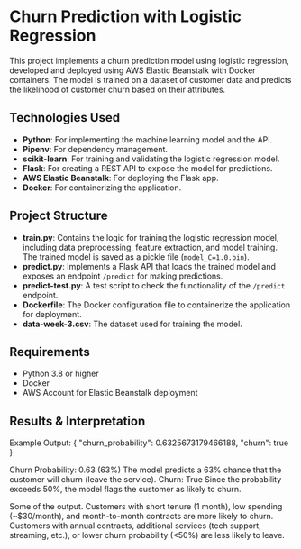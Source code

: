 # Churn Prediction with Logistic Regression

This project implements a churn prediction model using logistic regression, developed and deployed using AWS Elastic Beanstalk with Docker containers. The model is trained on a dataset of customer data and predicts the likelihood of customer churn based on their attributes.

## Technologies Used
- **Python**: For implementing the machine learning model and the API.
- **Pipenv**: For dependency management.
- **scikit-learn**: For training and validating the logistic regression model.
- **Flask**: For creating a REST API to expose the model for predictions.
- **AWS Elastic Beanstalk**: For deploying the Flask app.
- **Docker**: For containerizing the application.

## Project Structure

- **train.py**: Contains the logic for training the logistic regression model, including data preprocessing, feature extraction, and model training. The trained model is saved as a pickle file (`model_C=1.0.bin`).
- **predict.py**: Implements a Flask API that loads the trained model and exposes an endpoint `/predict` for making predictions.
- **predict-test.py**: A test script to check the functionality of the `/predict` endpoint.
- **Dockerfile**: The Docker configuration file to containerize the application for deployment.
- **data-week-3.csv**: The dataset used for training the model.

## Requirements

- Python 3.8 or higher
- Docker
- AWS Account for Elastic Beanstalk deployment

## Results & Interpretation
Example Output:
{
    "churn_probability": 0.6325673179466188,
    "churn": true
}

Churn Probability: 0.63 (63%)
The model predicts a 63% chance that the customer will churn (leave the service).
Churn: True
Since the probability exceeds 50%, the model flags the customer as likely to churn.

Some of the output. 
Customers with short tenure (1 month), low spending (~$30/month), and month-to-month contracts are more likely to churn.
Customers with annual contracts, additional services (tech support, streaming, etc.), or lower churn probability (<50%) are less likely to leave.
